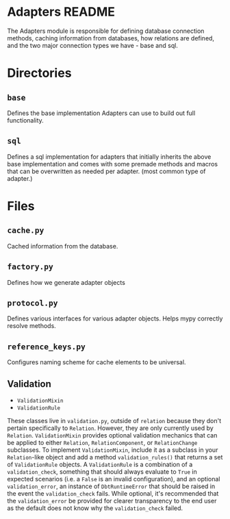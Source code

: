 # Adapters README

The Adapters module is responsible for defining database connection methods, caching information from databases, how relations are defined, and the two major connection types we have - base and sql.

# Directories

## `base`

Defines the base implementation Adapters can use to build out full functionality.

## `sql`

Defines a sql implementation for adapters that initially inherits the above base implementation and  comes with some premade methods and macros that can be overwritten as needed per adapter. (most common type of adapter.)

# Files

## `cache.py`

Cached information from the database.

## `factory.py`
Defines how we generate adapter objects

## `protocol.py`

Defines various interfaces for various adapter objects. Helps mypy correctly resolve methods.

## `reference_keys.py`

Configures naming scheme for cache elements to be universal.

## Validation

- `ValidationMixin`
- `ValidationRule`

These classes live in `validation.py`, outside of `relation` because they don't pertain specifically to `Relation`.
However, they are only currently used by `Relation`.
`ValidationMixin` provides optional validation mechanics that can be applied to either `Relation`, `RelationComponent`,
or `RelationChange` subclasses. To implement `ValidationMixin`, include it as a subclass in your `Relation`-like
object and add a method `validation_rules()` that returns a set of `ValidationRule` objects.
A `ValidationRule` is a combination of a `validation_check`, something that should always evaluate to `True`
in expected scenarios (i.e. a `False` is an invalid configuration), and an optional `validation_error`,
an instance of `DbtRuntimeError` that should be raised in the event the `validation_check` fails.
While optional, it's recommended that the `validation_error` be provided for clearer transparency to the end user
as the default does not know why the `validation_check` failed.
